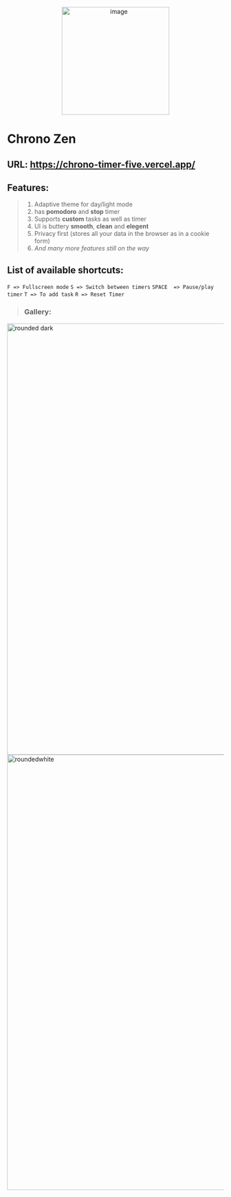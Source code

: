 <p align="center">
<img width="250" height="250" alt="image" src="https://github.com/user-attachments/assets/cd88dfe4-8241-4cb7-b6b9-190c24bd6db8" />
</p>

# Chrono Zen
## URL: https://chrono-timer-five.vercel.app/
## Features:
> 1. Adaptive theme for day/light mode
> 2. has **pomodoro** and **stop** timer
> 3. Supports **custom** tasks as well as timer
> 4. UI is buttery **smooth**, **clean** and **elegent**
> 5. Privacy first (stores all your data in the browser as in a cookie form)
> 6. *And many more features still on the way*

## List of available shortcuts:  

`F => Fullscreen mode` 
`S => Switch between timers` 
`SPACE  => Pause/play timer` 
`T => To add task` 
`R => Reset Timer` 
 > ### Gallery:
 
<img width="1708" height="1000" alt="rounded dark" src="https://github.com/user-attachments/assets/1f4159c5-332f-4dcb-9df8-f21cebc0438d" />
<img width="1712" height="1010" alt="roundedwhite" src="https://github.com/user-attachments/assets/93a44aaa-09da-45a7-a403-ca1d6bd2a62d" />

